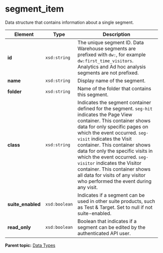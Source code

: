 # segment_item

Data structure that contains information about a single segment.

|Element|Type|Description|
|-------|----|-----------|
|**id** |`xsd:string` | The unique segment ID. Data Warehouse segments are prefixed with `dw:`, for example `dw:first_time_visitors`. Analytics and Ad hoc analysis segments are not prefixed.|
|**name** |`xsd:string` | Display name of the segment. |
|**folder** |`xsd:string` | Name of the folder that contains this segment. |
|**class** |`xsd:string` | Indicates the segment container defined for the segment. `seg-hit` indicates the Page View container. This container shows data for only specific pages on which the event occurred. `seg-visit` indicates the Visit container. This container shows data for only the specific visits in which the event occurred. `seg-visitor` indicates the Visitor container. This container shows all data for visits of any visitor who performed the event during any visit. |
|**suite_enabled** |`xsd:boolean` | Indicates if a segment can be used in other suite products, such as Test & Target. Set to null if not suite-enabled. |
|**read_only** |`xsd:boolean` | Boolean that indicates if a segment can be edited by the authenticated API user. |

**Parent topic:** [Data Types](../data_types/c_datatypes.md)

